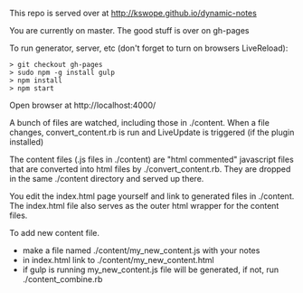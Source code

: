 

This repo is served over at http://kswope.github.io/dynamic-notes

You are currently on master.  The good stuff is over on gh-pages

To run generator, server, etc (don't forget to turn on browsers LiveReload):


```
> git checkout gh-pages
> sudo npm -g install gulp
> npm install
> npm start
```

Open browser at http://localhost:4000/

A bunch of files are watched, including those in ./content.  When a file
changes, convert_content.rb is run and LiveUpdate is triggered (if the plugin
installed)

The content files (.js files in ./content) are "html commented" javascript
files that are converted into html files by ./convert_content.rb.  They are
dropped in the same ./content directory and served up there.

You edit the index.html page yourself and link to generated files in ./content.
The index.html file also serves as the outer html wrapper for the content
files.

To add new content file.
* make a file named ./content/my_new_content.js with your notes
* in index.html link to ./content/my_new_content.html
* if gulp is running my_new_content.js file will be generated, if not, run ./content_combine.rb


